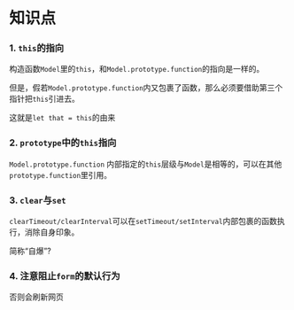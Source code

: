 # 知识点

### 1. `this`的指向

构造函数`Model`里的`this`，和`Model.prototype.function`的指向是一样的。

但是，假若`Model.prototype.function`内又包裹了函数，那么必须要借助第三个指针把`this`引进去。

这就是`let that = this`的由来

### 2. `prototype`中的`this`指向

`Model.prototype.function` 内部指定的`this`层级与`Model`是相等的，可以在其他`prototype.function`里引用。

### 3. `clear`与`set`

`clearTimeout/clearInterval`可以在`setTimeout/setInterval`内部包裹的函数执行，消除自身印象。

简称“自爆”?

### 4. 注意阻止`form`的默认行为

否则会刷新网页